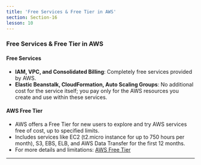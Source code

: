 ```yaml
---
title: 'Free Services & Free Tier in AWS'
section: Section-16
lesson: 10
---
```


### Free Services & Free Tier in AWS

#### Free Services

- **IAM, VPC, and Consolidated Billing**: Completely free services provided by AWS.
- **Elastic Beanstalk, CloudFormation, Auto Scaling Groups**: No additional cost for the service itself; you pay only for the AWS resources you create and use within these services.

<!-- pagebreak -->

#### AWS Free Tier

- AWS offers a Free Tier for new users to explore and try AWS services free of cost, up to specified limits.
- Includes services like EC2 (t2.micro instance for up to 750 hours per month), S3, EBS, ELB, and AWS Data Transfer for the first 12 months.
- For more details and limitations: [AWS Free Tier](https://aws.amazon.com/free/)

---
